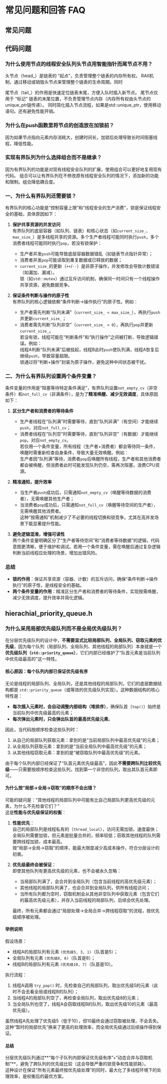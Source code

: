 # 常见问题和回答 FAQ

## 常见问题

## 代码问题

### 为什么使用节点的线程安全队列头节点用智能指针而尾节点不用？

头节点（head_）是链表的 “起点”，负责管理整个链表的内存所有权。
RAII机制，通过移动或销毁头节点来管理整个链表的生命周期。同时

尾节点（tail_）的作用是快速定位链表末尾，方便入队时插入新节点。
尾节点仅用于 “标记” 链表的末尾位置，不负责管理节点内存（内存所有权由头节点的unique_ptr链传递）。
同时简化插入节点流程，如果是std::unique_ptr，使用移动语句。还有避免性能开销。

### 为什么在push函数里将节点的创造放在加锁前？
因为如果节点指向元素内存消耗大，创建时间长，加锁后处理导致长时间阻塞线程，降低性能。

### 实现有界队列为什么选择组合而不是继承？
因为有界队列的功能是对现有线程安全队列的扩展，使用组合可以更好地复用现有代码。
组合可以让有界队列在不修改原有线程安全队列的情况下，添加新的功能和限制。组合降低耦合度。

### 一、为什么有界队列还需要锁？  
有界队列的核心功能是“控制容量上限”和“线程安全的生产消费”，锁是保证线程安全的基础，具体原因如下：  

1. **保护共享资源的并发访问**  
   有界队列的底层容器（如队列、链表）和核心状态（如`current_size_`、`max_size_`）是多线程共享的资源。多个生产者线程可能同时执行`push`，多个消费者线程可能同时执行`pop`，若没有锁保护：  
   - 生产者并发`push`可能导致底层容器数据错乱（如链表节点指针异常）；  
   - 消费者并发`pop`可能读取到重复数据或已释放的数据；  
   - `current_size_`的更新（`++`/`--`）是非原子操作，并发修改会导致计数错误（如漏加、漏减）。  
   锁（如`std::mutex`）通过互斥访问机制，确保同一时间只有一个线程操作共享资源，避免数据竞争。  

2. **保证条件判断与操作的原子性**  
   有界队列的核心逻辑依赖“条件判断→操作执行”的原子性。例如：  
   - 生产者需先判断“队列未满”（`current_size_ < max_size_`），再执行`push`并更新`current_size_`；  
   - 消费者需先判断“队列非空”（`current_size_ > 0`），再执行`pop`并更新`current_size_`。  
   若没有锁，线程可能在“判断条件”和“执行操作”之间被打断，导致逻辑错误。例如：  
   线程A判断“队列未满”后被挂起，线程B此时`push`使队列满，线程A恢复后继续`push`，导致容量超限。  
   锁通过将“判断+操作”封装为原子操作，避免这种中间状态被干扰。  


### 二、为什么有界队列设置两个条件变量？  
条件变量的作用是“阻塞等待特定条件满足”，有界队列设置`not_empty_cv`（非空条件）和`not_full_cv`（非满条件），是为了**精准唤醒、减少无效调度**，具体原因如下：  

1. **区分生产者和消费者的等待条件**  
   - 生产者线程在“队列满”时需要等待，直到“队列非满”（有空间）才能继续`push`，对应`not_full_cv`；  
   - 消费者线程在“队列空”时需要等待，直到“队列非空”（有数据）才能继续`pop`，对应`not_empty_cv`。  
   若仅用一个条件变量，所有线程（生产者+消费者）都会等待同一条件，唤醒时需重新检查自身条件，导致大量无效唤醒。例如：  
   生产者因“队列满”等待，消费者`pop`后唤醒所有线程，生产者和其他消费者都会被唤醒，但消费者此时可能发现队列仍空，需再次阻塞，浪费CPU资源。  

2. **精准通知，提升效率**  
   - 当生产者`push`成功后，只需通知`not_empty_cv`（唤醒等待数据的消费者），无需唤醒其他生产者；  
   - 当消费者`pop`成功后，只需通知`not_full_cv`（唤醒等待空间的生产者），无需唤醒其他消费者。  
   这种“按需通知”机制减少了不必要的线程切换和锁竞争，尤其在高并发场景下能显著提升性能。  

3. **避免逻辑混淆，增强可读性**  
   两个条件变量明确区分了“生产者等待空间”和“消费者等待数据”的逻辑，代码意图更清晰，便于维护和调试。若用一个条件变量，需在唤醒后通过复杂逻辑判断当前线程应处理的场景，增加出错风险。  


### 总结  
- **锁的作用**：保证共享资源（容器、计数）的互斥访问，确保“条件判断→操作执行”的原子性，是线程安全的基础。  
- **两个条件变量的作用**：精准区分生产者和消费者的等待条件，实现按需唤醒，减少无效调度，提升效率并简化逻辑。


## hierachial_priority_queue.h
### 为什么采用局部优先级队列而不是全局优先级队列？
在分层优先级队列的设计中，**不需要显式比较局部队列、全局队列、窃取元素的优先级**，因为每个队列（局部队列、全局队列、其他线程的局部队列）本身就是一个**优先级队列（`std::priority_queue`）**，它们内部已经维护了“队首元素是当前队列中优先级最高的”这一特性。


#### 核心原因：每个队列内部已保证优先级有序
无论是线程的局部队列、全局队列，还是其他线程的局部队列，它们的底层数据结构都是 `std::priority_queue`（或等效的优先级队列实现）。这种数据结构的核心特性是：
- **每次插入元素时，会自动调整内部结构（堆排序）**，确保队首（`top()`）始终是当前队列中优先级最高的元素；
- **每次弹出元素时，只会弹出队首的最高优先级元素**。

因此，当代码按顺序检查这些队列时：
1. 从自己的局部队列获取元素：拿到的是“当前局部队列中最高优先级”的元素；
2. 从全局队列获取元素：拿到的是“当前全局队列中最高优先级”的元素；
3. 从其他线程窃取元素：拿到的是“被窃取队列中最高优先级”的元素。

由于每个队列内部已经保证了“队首元素优先级最高”，因此**不需要跨队列比较优先级**——只需要按顺序检查这些队列，找到第一个非空的队列，取出其队首元素即可。


#### 为什么按“局部→全局→窃取”的顺序不会出错？
可能的疑问是：“其他线程的局部队列中可能有比自己局部队列更高优先级的元素，为什么不先检查它们？”  
这是**性能与优先级保证的权衡**：

1. **性能优先**：  
   自己的局部队列是线程私有的（`thread_local`），访问无需加锁，速度最快；全局队列需要加锁，但元素是批量合并的，频率较低；窃取其他线程的队列需要跨线程加锁，成本最高。  
   按“局部→全局→窃取”的顺序，能最大限度减少高成本操作，符合分层设计的初衷。

2. **优先级最终会被保证**：  
   即使其他队列有更高优先级的元素，也不会被永久忽略：
   - 当局部队列满了，会合并到全局队列（包含当前线程的高优先级元素）；
   - 其他线程的局部队列满了，也会合并到全局队列，供所有线程访问；
   - 当所有队列都为空时，窃取机制会从其他非空队列中获取元素（包含它们的最高优先级元素），并存入当前线程的局部队列，后续会优先处理。

   最终，所有元素都会通过“局部处理→全局合并→跨线程窃取”的流程，按优先级顺序被处理。


#### 举例说明
假设场景：
- 线程A的局部队列有元素 `(优先级5, 3, 1)`（队首是5）；
- 全局队列有元素 `(优先级8, 6)`（队首是8）；
- 线程B的局部队列有元素 `(优先级10, 7)`（队首是10）。

执行流程：
1. 线程A调用 `try_pop()` 时，先检查自己的局部队列，取出优先级5的元素（此时不会去看全局或线程B的队列）；
2. 当线程A的局部队列空了，再检查全局队列，取出优先级8的元素；
3. 当全局队列也空了，线程A会窃取线程B的队列，取出优先级10的元素（最高优先级）。

虽然线程A先处理了优先级5（低于10），但10最终会通过窃取被处理，不会丢失。这种“暂时的局部优先”换来了更高的处理效率，而全局优先级通过后续操作得到保证。


#### 总结
分层优先级队列通过**“每个子队列内部保证优先级有序”+“动态合并与窃取机制”**，避免了跨队列的优先级比较（这会导致严重的锁竞争和性能损耗）。  
这种设计在保证“所有元素最终按优先级处理”的同时，最大化了多线程环境下的处理效率，是权衡后的最优方案。
